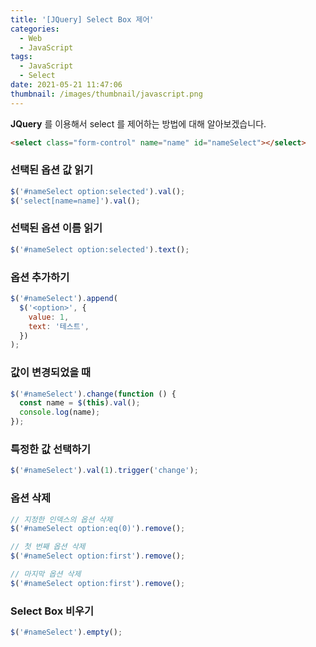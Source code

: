 ```yaml
---
title: '[JQuery] Select Box 제어'
categories:
  - Web
  - JavaScript
tags:
  - JavaScript
  - Select
date: 2021-05-21 11:47:06
thumbnail: /images/thumbnail/javascript.png
---
```


**JQuery** 를 이용해서 select 를 제어하는 방법에 대해 알아보겠습니다.

```html
<select class="form-control" name="name" id="nameSelect"></select>
```

### 선택된 옵션 값 읽기

```js
$('#nameSelect option:selected').val();
$('select[name=name]').val();
```

### 선택된 옵션 이름 읽기

```js
$('#nameSelect option:selected').text();
```

### 옵션 추가하기

```js
$('#nameSelect').append(
  $('<option>', {
    value: 1,
    text: '테스트',
  })
);
```

### 값이 변경되었을 때

```js
$('#nameSelect').change(function () {
  const name = $(this).val();
  console.log(name);
});
```

### 특정한 값 선택하기

```js
$('#nameSelect').val(1).trigger('change');
```

### 옵션 삭제

```js
// 지정한 인덱스의 옵션 삭제
$('#nameSelect option:eq(0)').remove();

// 첫 번째 옵션 삭제
$('#nameSelect option:first').remove();

// 마지막 옵션 삭제
$('#nameSelect option:first').remove();
```

### Select Box 비우기

```js
$('#nameSelect').empty();
```

